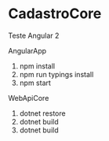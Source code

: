 # CadastroCore
Teste Angular 2


AngularApp
<ol>
<li>npm install </li>
<li>npm run typings install</li>
<li>npm start</li>
</ol>


WebApiCore
<ol>
<li>dotnet restore</li>
<li>dotnet build</li>
<li>dotnet build</li>
</ol>